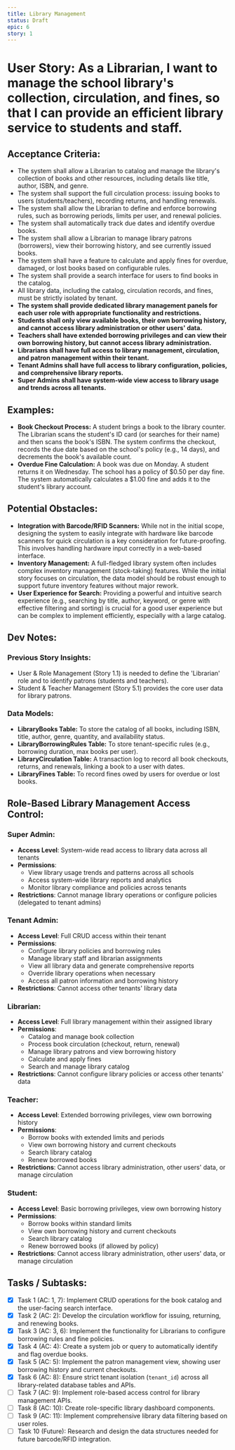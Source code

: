 ```yaml
---
title: Library Management
status: Draft
epic: 6
story: 1
---
```


# User Story: As a Librarian, I want to manage the school library's collection, circulation, and fines, so that I can provide an efficient library service to students and staff.

## Acceptance Criteria:
- The system shall allow a Librarian to catalog and manage the library's collection of books and other resources, including details like title, author, ISBN, and genre.
- The system shall support the full circulation process: issuing books to users (students/teachers), recording returns, and handling renewals.
- The system shall allow the Librarian to define and enforce borrowing rules, such as borrowing periods, limits per user, and renewal policies.
- The system shall automatically track due dates and identify overdue books.
- The system shall allow a Librarian to manage library patrons (borrowers), view their borrowing history, and see currently issued books.
- The system shall have a feature to calculate and apply fines for overdue, damaged, or lost books based on configurable rules.
- The system shall provide a search interface for users to find books in the catalog.
- All library data, including the catalog, circulation records, and fines, must be strictly isolated by tenant.
- **The system shall provide dedicated library management panels for each user role with appropriate functionality and restrictions.**
- **Students shall only view available books, their own borrowing history, and cannot access library administration or other users' data.**
- **Teachers shall have extended borrowing privileges and can view their own borrowing history, but cannot access library administration.**
- **Librarians shall have full access to library management, circulation, and patron management within their tenant.**
- **Tenant Admins shall have full access to library configuration, policies, and comprehensive library reports.**
- **Super Admins shall have system-wide view access to library usage and trends across all tenants.**

## Examples:
- **Book Checkout Process:** A student brings a book to the library counter. The Librarian scans the student's ID card (or searches for their name) and then scans the book's ISBN. The system confirms the checkout, records the due date based on the school's policy (e.g., 14 days), and decrements the book's available count.
- **Overdue Fine Calculation:** A book was due on Monday. A student returns it on Wednesday. The school has a policy of $0.50 per day fine. The system automatically calculates a $1.00 fine and adds it to the student's library account.

## Potential Obstacles:
- **Integration with Barcode/RFID Scanners:** While not in the initial scope, designing the system to easily integrate with hardware like barcode scanners for quick circulation is a key consideration for future-proofing. This involves handling hardware input correctly in a web-based interface.
- **Inventory Management:** A full-fledged library system often includes complex inventory management (stock-taking) features. While the initial story focuses on circulation, the data model should be robust enough to support future inventory features without major rework.
- **User Experience for Search:** Providing a powerful and intuitive search experience (e.g., searching by title, author, keyword, or genre with effective filtering and sorting) is crucial for a good user experience but can be complex to implement efficiently, especially with a large catalog.

## Dev Notes:

### Previous Story Insights:
- User & Role Management (Story 1.1) is needed to define the 'Librarian' role and to identify patrons (students and teachers).
- Student & Teacher Management (Story 5.1) provides the core user data for library patrons.

### Data Models:
- **LibraryBooks Table:** To store the catalog of all books, including ISBN, title, author, genre, quantity, and availability status.
- **LibraryBorrowingRules Table:** To store tenant-specific rules (e.g., borrowing duration, max books per user).
- **LibraryCirculation Table:** A transaction log to record all book checkouts, returns, and renewals, linking a book to a user with dates.
- **LibraryFines Table:** To record fines owed by users for overdue or lost books.

## Role-Based Library Management Access Control:

### Super Admin:
- **Access Level**: System-wide read access to library data across all tenants
- **Permissions**: 
  - View library usage trends and patterns across all schools
  - Access system-wide library reports and analytics
  - Monitor library compliance and policies across tenants
- **Restrictions**: Cannot manage library operations or configure policies (delegated to tenant admins)

### Tenant Admin:
- **Access Level**: Full CRUD access within their tenant
- **Permissions**:
  - Configure library policies and borrowing rules
  - Manage library staff and librarian assignments
  - View all library data and generate comprehensive reports
  - Override library operations when necessary
  - Access all patron information and borrowing history
- **Restrictions**: Cannot access other tenants' library data

### Librarian:
- **Access Level**: Full library management within their assigned library
- **Permissions**:
  - Catalog and manage book collection
  - Process book circulation (checkout, return, renewal)
  - Manage library patrons and view borrowing history
  - Calculate and apply fines
  - Search and manage library catalog
- **Restrictions**: Cannot configure library policies or access other tenants' data

### Teacher:
- **Access Level**: Extended borrowing privileges, view own borrowing history
- **Permissions**:
  - Borrow books with extended limits and periods
  - View own borrowing history and current checkouts
  - Search library catalog
  - Renew borrowed books
- **Restrictions**: Cannot access library administration, other users' data, or manage circulation

### Student:
- **Access Level**: Basic borrowing privileges, view own borrowing history
- **Permissions**:
  - Borrow books within standard limits
  - View own borrowing history and current checkouts
  - Search library catalog
  - Renew borrowed books (if allowed by policy)
- **Restrictions**: Cannot access library administration, other users' data, or manage circulation

## Tasks / Subtasks:
- [x] Task 1 (AC: 1, 7): Implement CRUD operations for the book catalog and the user-facing search interface.
- [x] Task 2 (AC: 2): Develop the circulation workflow for issuing, returning, and renewing books.
- [x] Task 3 (AC: 3, 6): Implement the functionality for Librarians to configure borrowing rules and fine policies.
- [x] Task 4 (AC: 4): Create a system job or query to automatically identify and flag overdue books.
- [x] Task 5 (AC: 5): Implement the patron management view, showing user borrowing history and current checkouts.
- [x] Task 6 (AC: 8): Ensure strict tenant isolation (`tenant_id`) across all library-related database tables and APIs.
- [ ] Task 7 (AC: 9): Implement role-based access control for library management APIs.
- [ ] Task 8 (AC: 10): Create role-specific library dashboard components.
- [ ] Task 9 (AC: 11): Implement comprehensive library data filtering based on user roles.
- [ ] Task 10 (Future): Research and design the data structures needed for future barcode/RFID integration.
